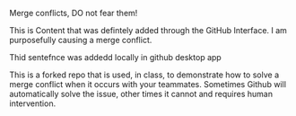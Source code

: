 Merge conflicts, DO not fear them!

This is Content that was defintely added through the GitHub Interface. I am purposefully causing a merge conflict.

Thid sentefnce was addedd locally in github desktop app

This is a forked repo that is used, in class, to demonstrate how to solve a merge conflict when it occurs with your teammates. Sometimes Github will automatically solve the issue, other times it cannot and requires human intervention.